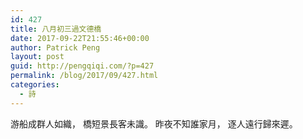 ```yaml
---
id: 427
title: 八月初三過文德橋
date: 2017-09-22T21:55:46+00:00
author: Patrick Peng
layout: post
guid: http://pengqiqi.com/?p=427
permalink: /blog/2017/09/427.html
categories:
  - 詩
---
```

游船成群人如織，
橋短景長客未識。
昨夜不知誰家月，
逐人遠行歸來遲。